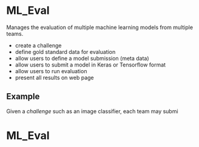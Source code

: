 # ML_Eval
Manages the evaluation of multiple machine learning models from multiple teams.

* create a challenge 
* define gold standard data for evaluation
* allow users to define a model submission (meta data)
* allow users to submit a model in Keras or Tensorflow format
* allow users to run evaluation
* present all results on web page

## Example
Given a *challenge* such as an image classifier, each team may submi
# ML_Eval
